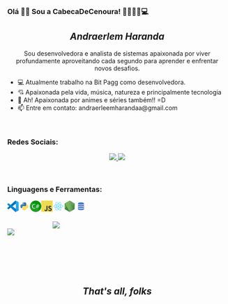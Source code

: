 ### Olá 🖖🏻 Sou a CabecaDeCenoura! 👩🏽‍🦰🥕💻

<h2 align="center"><em>Andraerlem Haranda</em></h2>
<p align='center'>
  Sou desenvolvedora e analista de sistemas apaixonada por viver profundamente aproveitando cada segundo para aprender e enfrentar novos desafios.
</p>
<p align="center">
    <ul>
      <li>💻 Atualmente trabalho na Bit Pagg como desenvolvedora.</li>
      <li>💘 Apaixonada pela vida, música, natureza e principalmente tecnologia</li>
      <li>💞 Ah! Apaixonada por animes e séries também!! =D
      <li>📫 Entre em contato: andraerleemharandaa@gmail.com</li>
    </ul>
</p>
<br>

### Redes Sociais:
<p align='center'>
  <!--Socials-->
  <a href="https://www.linkedin.com/in/andraerlem-haranda-freitas-melo-36047616a/" target="_Blank">
    <img src="https://img.shields.io/badge/linkedin-%230077B5.svg?&style=for-the-badge&logo=linkedin&logoColor=white" />
  </a>        
  <a href="https://www.instagram.com/andra_cenoura/?hl=pt-br" target="_Blank">
      <img src="https://img.shields.io/badge/instagram-%23E4405F.svg?&style=for-the-badge&logo=instagram&logoColor=white" />              
    </a>
</p>
<br>

### Linguagens e Ferramentas:

<img align="left" alt="Visual Studio Code" width="26px" src="https://raw.githubusercontent.com/github/explore/80688e429a7d4ef2fca1e82350fe8e3517d3494d/topics/visual-studio-code/visual-studio-code.png"/>
<img align="left" alt="Python" width="26px" src="https://raw.githubusercontent.com/github/explore/80688e429a7d4ef2fca1e82350fe8e3517d3494d/topics/python/python.png"/>
<img align="left" alt="C#" width="26px" src="https://raw.githubusercontent.com/github/explore/80688e429a7d4ef2fca1e82350fe8e3517d3494d/topics/csharp/csharp.png"/>
<img align="left" alt="JavaScript" width="26px" src="https://raw.githubusercontent.com/github/explore/80688e429a7d4ef2fca1e82350fe8e3517d3494d/topics/javascript/javascript.png" />
<img align="left" alt="React" width="26px" src="https://raw.githubusercontent.com/github/explore/80688e429a7d4ef2fca1e82350fe8e3517d3494d/topics/react/react.png" />
<img align="left" alt="Node.js" width="26px" src="https://raw.githubusercontent.com/github/explore/80688e429a7d4ef2fca1e82350fe8e3517d3494d/topics/nodejs/nodejs.png" />
<img align="left" alt="SQL" width="26px" src="https://raw.githubusercontent.com/github/explore/80688e429a7d4ef2fca1e82350fe8e3517d3494d/topics/sql/sql.png" />
<br><br>

<!--Stats-->
<p align='center'>
  <a href="#"><img align="right"src="https://github-readme-stats.vercel.app/api?username=CabecaDeCenoura&show_icons=true&count_private=true&theme=dark" width="400"></a>
  <a href="#"><img align="left"src="https://github-readme-stats.vercel.app/api/top-langs/?username=CabecaDeCenoura&layout=compact" width="200"/></a>
</p>

<br><br><br><br><br><br>
 <h2 align="center"><em>That's all, folks</em></h2>

